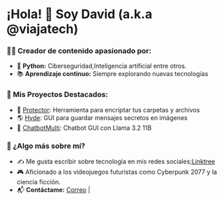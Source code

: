 # ¡Hola! 👋 Soy David (a.k.a @viajatech)
### 👨‍💻 Creador de contenido apasionado por:
- 🐍 **Python:** Ciberseguridad,Inteligencia artificial entre otros.
- 📚 **Aprendizaje continuo:** Siempre explorando nuevas tecnologías

### 🚀 Mis Proyectos Destacados:
- 🔐 [Protector](https://github.com/viajatech/Protector): Herramienta para encriptar tus carpetas y archivos
- 🌎 [Hyde](https://github.com/viajatech/Hyde): GUI para guardar mensajes secretos en imágenes
- 🧠 [ChatbotMulti](https://github.com/viajatech/ChatBotMulti): Chatbot GUI con Llama 3.2 11B

### 🌟 ¿Algo más sobre mí?
- ✍️ Me gusta escribir sobre tecnología en mis redes sociales;[Linktree](https://linktr.ee/viajatech)
- 🎮 Aficionado a los videojuegos futuristas como Cyberpunk 2077 y la ciencia ficción.
- 📬 **Contáctame:** [Correo](mailto:jettrendy@gmail.com) | 
